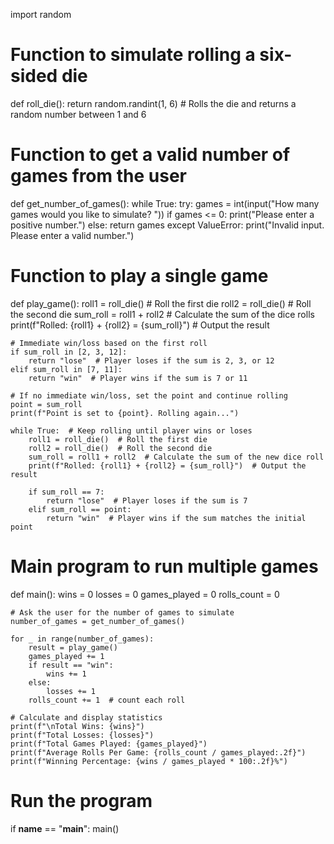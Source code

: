 import random

# Function to simulate rolling a six-sided die
def roll_die():
    return random.randint(1, 6)  # Rolls the die and returns a random number between 1 and 6

# Function to get a valid number of games from the user
def get_number_of_games():
    while True:
        try:
            games = int(input("How many games would you like to simulate? "))
            if games <= 0:
                print("Please enter a positive number.")
            else:
                return games
        except ValueError:
            print("Invalid input. Please enter a valid number.")

# Function to play a single game
def play_game():
    roll1 = roll_die()  # Roll the first die
    roll2 = roll_die()  # Roll the second die
    sum_roll = roll1 + roll2  # Calculate the sum of the dice rolls
    print(f"Rolled: {roll1} + {roll2} = {sum_roll}")  # Output the result

    # Immediate win/loss based on the first roll
    if sum_roll in [2, 3, 12]:
        return "lose"  # Player loses if the sum is 2, 3, or 12
    elif sum_roll in [7, 11]:
        return "win"  # Player wins if the sum is 7 or 11

    # If no immediate win/loss, set the point and continue rolling
    point = sum_roll
    print(f"Point is set to {point}. Rolling again...")
    
    while True:  # Keep rolling until player wins or loses
        roll1 = roll_die()  # Roll the first die
        roll2 = roll_die()  # Roll the second die
        sum_roll = roll1 + roll2  # Calculate the sum of the new dice roll
        print(f"Rolled: {roll1} + {roll2} = {sum_roll}")  # Output the result
        
        if sum_roll == 7:
            return "lose"  # Player loses if the sum is 7
        elif sum_roll == point:
            return "win"  # Player wins if the sum matches the initial point

# Main program to run multiple games
def main():
    wins = 0
    losses = 0
    games_played = 0
    rolls_count = 0

    # Ask the user for the number of games to simulate
    number_of_games = get_number_of_games()

    for _ in range(number_of_games):
        result = play_game()
        games_played += 1
        if result == "win":
            wins += 1
        else:
            losses += 1
        rolls_count += 1  # count each roll
    
    # Calculate and display statistics
    print(f"\nTotal Wins: {wins}")
    print(f"Total Losses: {losses}")
    print(f"Total Games Played: {games_played}")
    print(f"Average Rolls Per Game: {rolls_count / games_played:.2f}")
    print(f"Winning Percentage: {wins / games_played * 100:.2f}%")

# Run the program
if __name__ == "__main__":
    main()
